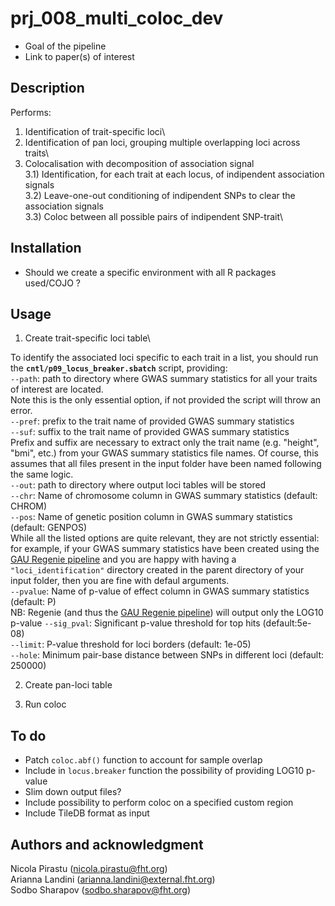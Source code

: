 # prj_008_multi_coloc_dev

 - Goal of the pipeline
 - Link to paper(s) of interest


## Description
Performs:

1) Identification of trait-specific loci\
2) Identification of pan loci, grouping multiple overlapping loci across traits\
3) Colocalisation with decomposition of association signal\
    3.1) Identification, for each trait at each locus, of indipendent association signals\
    3.2) Leave-one-out conditioning of indipendent SNPs to clear the association signals\
    3.3) Coloc between all possible pairs of indipendent SNP-trait\


## Installation
- Should we create a specific environment with all R packages used/COJO ?


## Usage

1) Create trait-specific loci table\

To identify the associated loci specific to each trait in a list, you should run the **`cntl/p09_locus_breaker.sbatch`** script, providing:\
    `--path`: path to directory where GWAS summary statistics for all your traits of interest are located.\
Note this is the only essential option, if not provided the script will throw an error.\
    `--pref`: prefix to the trait name of provided GWAS summary statistics\
    `--suf`: suffix to the trait name of provided GWAS summary statistics\
Prefix and suffix are necessary to extract only the trait name (e.g. "height", "bmi", etc.) from your GWAS summary statistics file names. Of course, this assumes that all files present in the input folder have been named following the same logic.\
    `--out`: path to directory where output loci tables will be stored\
    `--chr`: Name of chromosome column in GWAS summary statistics (default: CHROM)\
    `--pos`: Name of genetic position column in GWAS summary statistics (default: GENPOS)\
While all the listed options are quite relevant, they are not strictly essential: for example, if your GWAS summary statistics have been created using the [GAU Regenie pipeline](https://gitlab.fht.org/genome-analysis-unit/nf-pipeline-regenie) and you are happy with having a `"loci_identification"` directory created in the parent directory of your input folder, then you are fine with defaul arguments.\
    `--pvalue`: Name of p-value of effect column in GWAS summary statistics (default: P)\
NB: Regenie (and thus the [GAU Regenie pipeline](https://gitlab.fht.org/genome-analysis-unit/nf-pipeline-regenie)) will output only the LOG10 p-value
    `--sig_pval`: Significant p-value threshold for top hits (default:5e-08)\
    `--limit`: P-value threshold for loci borders (default: 1e-05)\
    `--hole`: Minimum pair-base distance between SNPs in different loci (default: 250000)


2) Create pan-loci table

3) Run coloc


## To do
- Patch `coloc.abf()` function to account for sample overlap
- Include in `locus.breaker` function the possibility of providing LOG10 p-value
- Slim down output files?
- Include possibility to perform coloc on a specified custom region
- Include TileDB format as input


## Authors and acknowledgment
Nicola Pirastu ([nicola.pirastu@fht.org](nicola.pirastu@fht.org))\
Arianna Landini ([arianna.landini@external.fht.org](arianna.landini@external.fht.org))\
Sodbo Sharapov ([sodbo.sharapov@fht.org](sodbo.sharapov@fht.org))